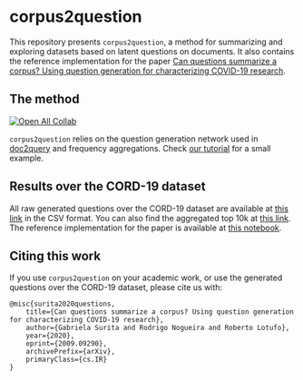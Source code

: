 corpus2question
===============

This repository presents `corpus2question`, a method for summarizing and exploring datasets based on latent questions on documents. It also contains the reference implementation for the paper [Can questions summarize a corpus? Using question generation for characterizing COVID-19 research](https://arxiv.org/abs/2009.09290).


## The method

[![Open All Collab](https://colab.research.google.com/assets/colab-badge.svg)](https://colab.research.google.com/drive/1V9ToJMpecZKQEKBIWDTbBVmkzdQYgcYQ)

`corpus2question` relies on the question generation network used in [doc2query](https://github.com/castorini/docTTTTTquery) and frequency aggregations. Check [our tutorial](./tutorial.ipynb) for a small example.


## Results over the CORD-19 dataset

All raw generated questions over the CORD-19 dataset are available at [this link](https://drive.google.com/file/d/12LNJAC2KaDKVcwuPHbVjyd3NVHU1KnLV/view?usp=sharing) in the CSV format. You can also find the aggregated top 10k at [this link](./results/top_10k.csv). The reference implementation for the paper is available at [this notebook](./paper%20reference.ipynb).

## Citing this work

If you use `corpus2question` on your academic work, or use the generated questions over the CORD-19 dataset, please cite us with:

```
@misc{surita2020questions,
    title={Can questions summarize a corpus? Using question generation for characterizing COVID-19 research},
    author={Gabriela Surita and Rodrigo Nogueira and Roberto Lotufo},
    year={2020},
    eprint={2009.09290},
    archivePrefix={arXiv},
    primaryClass={cs.IR}
}
```
